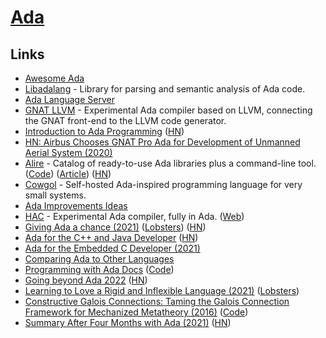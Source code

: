 # [Ada](https://www.adacore.com/about-ada)

## Links

- [Awesome Ada](https://github.com/ohenley/awesome-ada)
- [Libadalang](https://github.com/AdaCore/libadalang) - Library for parsing and semantic analysis of Ada code.
- [Ada Language Server](https://github.com/AdaCore/ada_language_server)
- [GNAT LLVM](https://github.com/AdaCore/gnat-llvm) - Experimental Ada compiler based on LLVM, connecting the GNAT front-end to the LLVM code generator.
- [Introduction to Ada Programming](https://learn.adacore.com/courses/intro-to-ada/index.html) ([HN](https://news.ycombinator.com/item?id=24360310))
- [HN: Airbus Chooses GNAT Pro Ada for Development of Unmanned Aerial System (2020)](https://news.ycombinator.com/item?id=24488986)
- [Alire](https://alire.ada.dev/) - Catalog of ready-to-use Ada libraries plus a command-line tool. ([Code](https://github.com/alire-project/alire)) ([Article](https://blog.adacore.com/first-beta-release-of-alire-the-package-manager-for-ada-spark)) ([HN](https://news.ycombinator.com/item?id=24956835))
- [Cowgol](https://github.com/davidgiven/cowgol) - Self-hosted Ada-inspired programming language for very small systems.
- [Ada Improvements Ideas](https://github.com/Entomy/Ada-Improvements)
- [HAC](https://github.com/zertovitch/hac) - Experimental Ada compiler, fully in Ada. ([Web](https://hacadacompiler.sourceforge.io/))
- [Giving Ada a chance (2021)](https://ajxs.me/blog/Giving_Ada_a_chance.html) ([Lobsters](https://lobste.rs/s/cktczx/giving_ada_chance)) ([HN](https://news.ycombinator.com/item?id=26302344))
- [Ada for the C++ and Java Developer](https://learn.adacore.com/pdf_books/courses/Ada_For_The_CPP_Java_Developer.pdf) ([HN](https://news.ycombinator.com/item?id=26609060))
- [Ada for the Embedded C Developer (2021)](https://www.youtube.com/watch?v=Myqo75Yb_lU)
- [Comparing Ada to Other Languages](https://pyjarrett.github.io/programming-with-ada/900-comparison.html)
- [Programming with Ada Docs](https://pyjarrett.github.io/programming-with-ada/index.html) ([Code](https://github.com/pyjarrett/programming-with-ada))
- [Going beyond Ada 2022](https://blog.adacore.com/going-beyond-ada-2022) ([HN](https://news.ycombinator.com/item?id=27576959))
- [Learning to Love a Rigid and Inflexible Language (2021)](https://devblog.blackberry.com/en/2021/05/learning-to-love-a-rigid-and-inflexible-language) ([Lobsters](https://lobste.rs/s/0twona/learning_love_rigid_inflexible_language))
- [Constructive Galois Connections: Taming the Galois Connection Framework for Mechanized Metatheory (2016)](https://arxiv.org/abs/1511.06965) ([Code](https://github.com/plum-umd/cgc))
- [Summary After Four Months with Ada (2021)](https://pyjarrett.github.io/programming-with-ada/four-months-summary.html) ([HN](https://news.ycombinator.com/item?id=28344885))
